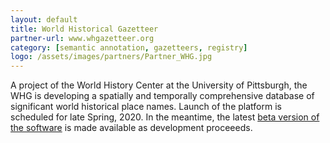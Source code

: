 ```yaml
---
layout: default
title: World Historical Gazetteer
partner-url: www.whgazetteer.org
category: [semantic annotation, gazetteers, registry]
logo: /assets/images/partners/Partner_WHG.jpg
---
```


A project of the World History Center at the University of Pittsburgh, the WHG is developing a spatially and temporally comprehensive database of significant world historical place names. Launch of the platform is scheduled for late Spring, 2020. In the meantime, the latest [beta version of the software](http://dev.whgazetteer.org) is made available as development proceeeds.
